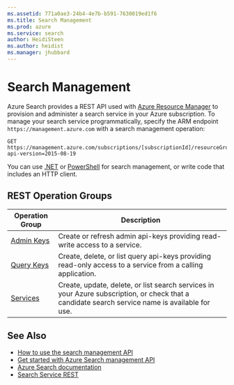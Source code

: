 ```yaml
---
ms.assetid: 771a0ae3-24b4-4e7b-b591-7630019ed1f6
ms.title: Search Management
ms.prod: azure
ms.service: search
author: HeidiSteen
ms.author: heidist
ms.manager: jhubbard
---
```


# Search Management

Azure Search provides a REST API used with [Azure Resource Manager](http://msdn.microsoft.com/library/azure/dn790568.aspx) to provision and administer a search service in your Azure subscription. To manage your search service programmatically, specify the ARM endpoint `https://management.azure.com` with a search management operation:

~~~~
GET  https://management.azure.com/subscriptions/[subscriptionId]/resourceGroups/[resourceGroupName]/providers/Microsoft.Search/searchServices/[serviceName]?api-version=2015-08-19
~~~~

You can use [.NET](https://aka.ms/search-mgmt-sdk) or [PowerShell](https://azure.microsoft.com/documentation/articles/search-manage-powershell/) for search management, or write code that includes an HTTP client.

## REST Operation Groups

| Operation Group | Description |
|-----------------|-------------|
| [Admin Keys](../../api-ref/searchmanagement/AdminKeys.json)  | Create or refresh admin api-keys providing read-write access to a service. |
| [Query Keys](../../api-ref/searchmanagement/QueryKeys.json)  | Create, delete, or list query api-keys providing read-only access to a service from a calling application. |
| [Services](../../api-ref/searchmanagement/Services.json)  | Create, update, delete, or list search services in your Azure subscription, or check that a candidate search service name is available for use. |

## See Also

- [How to use the search management API](search-howto-management-rest-api.md)
- [Get started with Azure Search management API](http://go.microsoft.com/fwlink/p/?LinkId=516968)
- [Azure Search documentation](https://azure.microsoft.com/documentation/services/search/)
- [Search Service REST](~/documentation/searchservice/index.md)   
